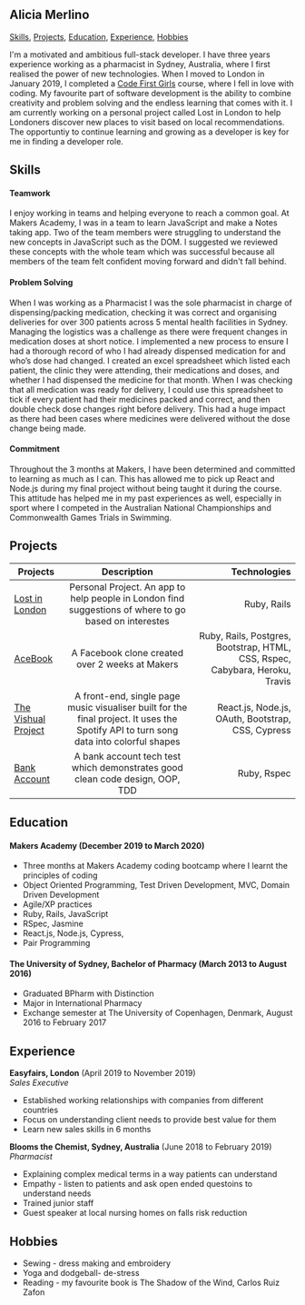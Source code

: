 ## Alicia Merlino

[Skills](#Skills), [Projects](#Projects), [Education](#Education), [Experience](#Experience), [Hobbies](#Hobbies)

I'm a motivated and ambitious full-stack developer. I have three years experience working as a pharmacist in Sydney, Australia, where I first realised the power of new technologies. When I moved to London in January 2019, I completed a [Code First Girls](https://www.codefirstgirls.org.uk/) course, where I fell in love with coding. My favourite part of software development is the ability to combine creativity and problem solving and the endless learning that comes with it. I am currently working on a personal project called Lost in London to help Londoners discover new places to visit based on local recommendations. The opportuntiy to continue learning and growing as a developer is key for me in finding a developer role.

## Skills

#### Teamwork

I enjoy working in teams and helping everyone to reach a common goal. At Makers Academy, I was in a team to learn JavaScript and make a Notes taking app. Two of the team members were struggling to understand the new concepts in JavaScript such as the DOM. I suggested we reviewed these concepts with the whole team which was successful because all members of the team felt confident moving forward and didn't fall behind.

#### Problem Solving

When I was working as a Pharmacist I was the sole pharmacist in charge of dispensing/packing medication, checking it was correct and organising deliveries for over 300 patients across 5 mental health facilities in Sydney. Managing the logistics was a challenge as there were frequent changes in medication doses at short notice. I implemented a new process to ensure I had a thorough record of who I had already dispensed medication for and who’s dose had changed. I created an excel spreadsheet which listed each patient, the clinic they were attending, their medications and doses, and whether I had dispensed the medicine for that month. When I was checking that all medication was ready for delivery, I could use this spreadsheet to tick if every patient had their medicines packed and correct, and then double check dose changes right before delivery. This had a huge impact as there had been cases where medicines were delivered without the dose change being made.

#### Commitment

Throughout the 3 months at Makers, I have been determined and committed to learning as much as I can. This has allowed me to pick up React and Node.js during my final project without being taught it during the course. This attitude has helped me in my past experiences as well, especially in sport where I competed in the Australian National Championships and Commonwealth Games Trials in Swimming.

## Projects

|Projects       | Description   | Technologies|
| ------------- |:-------------:| -----:|
|[Lost in London](https://github.com/acmerlino1/lost-in-london) | Personal Project. An app to help people in London find suggestions of where to go based on interestes | Ruby, Rails |
| [AceBook](https://github.com/acmerlino1/acebook-inSANE)     | A Facebook clone created over 2 weeks at Makers | Ruby, Rails, Postgres, Bootstrap, HTML, CSS, Rspec, Cabybara, Heroku, Travis|
| [The Vishual Project](https://github.com/acmerlino1/Front-End-Vishual)     | A front-end, single page music visualiser built for the final project. It uses the Spotify API to turn song data into colorful shapes       |   React.js, Node.js, OAuth, Bootstrap, CSS, Cypress |
| [Bank Account](https://github.com/acmerlino1/Bank-Challenge)  | A bank account tech test which demonstrates good clean code design, OOP, TDD|    Ruby, Rspec |

## Education

#### Makers Academy (December 2019 to March 2020)

- Three months at Makers Academy coding bootcamp where I learnt the principles of coding
- Object Oriented Programming, Test Driven Development, MVC, Domain Driven Development
- Agile/XP practices
- Ruby, Rails, JavaScript
- RSpec, Jasmine
- React.js, Node.js, Cypress, 
- Pair Programming

#### The University of Sydney, Bachelor of Pharmacy (March 2013 to August 2016)

- Graduated BPharm with Distinction
- Major in International Pharmacy
- Exchange semester at The University of Copenhagen, Denmark, August 2016 to February 2017

## Experience

**Easyfairs, London** (April 2019 to November 2019)    
*Sales Executive*  
- Established working relationships with companies from different countries
- Focus on understanding client needs to provide best value for them
- Learn new sales skills in 6 months

**Blooms the Chemist, Sydney, Australia** (June 2018 to February 2019)   
*Pharmacist*  
- Explaining complex medical terms in a way patients can understand
- Empathy - listen to patients and ask open ended questoins to understand needs
- Trained junior staff
- Guest speaker at local nursing homes on falls risk reduction

## Hobbies

- Sewing - dress making and embroidery
- Yoga and dodgeball- de-stress
- Reading - my favourite book is The Shadow of the Wind, Carlos Ruiz Zafon
